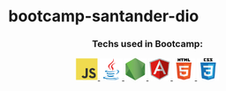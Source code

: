 # bootcamp-santander-dio
<h3 align="center">Techs used in Bootcamp:</h3>
<div align="center" display="flex"; justify-content="space-between" width: "100%">
  <div>
    <a href="https://developer.mozilla.org/en-US/docs/Web/JavaScript" target="_blank">
     <img src="https://raw.githubusercontent.com/devicons/devicon/master/icons/javascript/javascript-original.svg" alt="javascript" width="40" height="40"/>
    </a>
    <a href="https://www.java.com/pt-BR/" target="_blank">
     <img src="https://raw.githubusercontent.com/devicons/devicon/master/icons/java/java-original.svg" alt="slack" width="40" height="40"/>
    </a>
    <a href="https://nodejs.org/en/" target="_blank">
     <img src="https://raw.githubusercontent.com/github/explore/80688e429a7d4ef2fca1e82350fe8e3517d3494d/topics/nodejs/nodejs.png" alt="slack" width="40" height="40"/>
    </a>
    <a href="https://angular.io/" target="_blank">
     <img src="https://raw.githubusercontent.com/devicons/devicon/master/icons/angularjs/angularjs-original.svg" alt="angularjs" width="40" height="40"/>
    </a>
     <a href="https://www.w3.org/html" target="_blank">
     <img src="https://raw.githubusercontent.com/devicons/devicon/master/icons/html5/html5-original-wordmark.svg" alt="html5" width="40" height="40"/>
    </a>
    <a href="https://www.w3schools.com/css/" target="_blank">
     <img src="https://raw.githubusercontent.com/devicons/devicon/master/icons/css3/css3-original-wordmark.svg" alt="css3" width="40" height="40"/>
    </a>
  </div>
</div>
